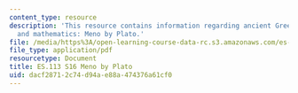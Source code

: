 ```yaml
---
content_type: resource
description: 'This resource contains information regarding ancient Greek philosophy
  and mathematics: Meno by Plato.'
file: /media/https%3A/open-learning-course-data-rc.s3.amazonaws.com/es-113-ancient-greek-philosophy-and-mathematics-spring-2016/dacf28712c74d94ae88a474376a61cf0_MITES_113S16_Meno.pdf
file_type: application/pdf
resourcetype: Document
title: ES.113 S16 Meno by Plato
uid: dacf2871-2c74-d94a-e88a-474376a61cf0
---
```

